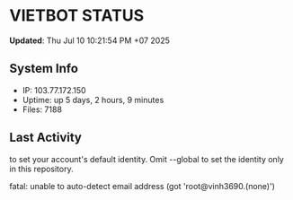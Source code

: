 # VIETBOT STATUS
**Updated**: Thu Jul 10 10:21:54 PM +07 2025

## System Info
- IP: 103.77.172.150
- Uptime: up 5 days, 2 hours, 9 minutes
- Files: 7188

## Last Activity

to set your account's default identity.
Omit --global to set the identity only in this repository.

fatal: unable to auto-detect email address (got 'root@vinh3690.(none)')
